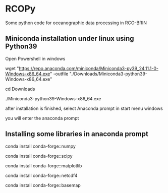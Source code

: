 # RCOPy
Some python code for oceanographic data processing in RCO-BRIN

## Miniconda installation under linux using Python39

Open Powershell in windows

wget "https://repo.anaconda.com/miniconda/Miniconda3-py39_24.11.1-0-Windows-x86_64.exe" -outfile "./Downloads/Miniconda3-python39-Windows-x86_64.exe"

cd Downloads

./Miniconda3-python39-Windows-x86_64.exe 

after installation is finished, select Anaconda prompt in start menu windows

you will enter the anaconda prompt 

## Installing some libraries in anaconda prompt

conda install conda-forge::numpy

conda install conda-forge::scipy

conda install conda-forge::matplotlib

conda install conda-forge::netcdf4

conda install conda-forge::basemap








